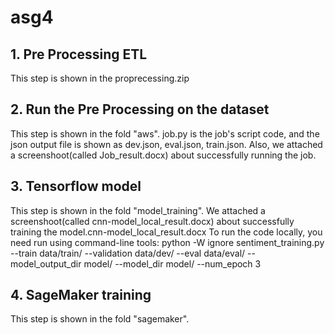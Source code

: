 # asg4
## 1. Pre Processing ETL
This step is shown in the proprecessing.zip

## 2. Run the Pre Processing on the dataset
This step is shown in the fold "aws". job.py is the job's script code, and the json output file is shown as dev.json, eval.json, train.json. Also, we attached a screenshoot(called Job_result.docx) about successfully running the job.

## 3. Tensorflow model
This step is shown in the fold "model_training". We attached a screenshoot(called cnn-model_local_result.docx) about successfully training the model.cnn-model_local_result.docx To run the code locally, you need run using command-line tools: python -W ignore sentiment_training.py --train data/train/ --validation data/dev/ --eval data/eval/ --model_output_dir model/ --model_dir model/ --num_epoch 3

## 4. SageMaker training
This step is shown in the fold "sagemaker".
